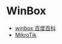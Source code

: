 # WinBox

- [winbox 百度百科](https://baike.baidu.com/item/winbox/1287573?fr=aladdin)
- [MikroTik](https://mikrotik.com/)
